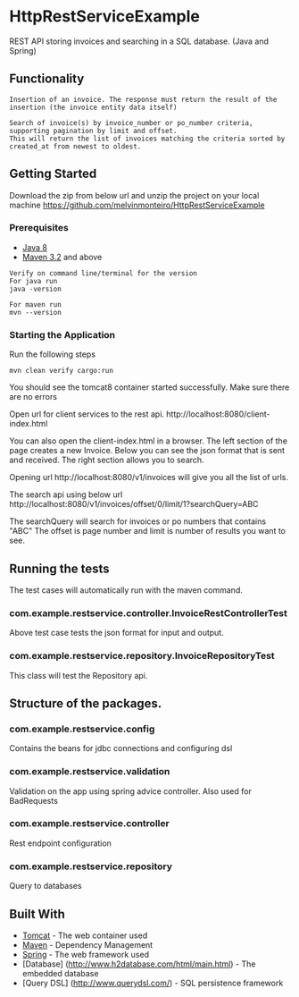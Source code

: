 # HttpRestServiceExample

REST API storing invoices and searching in a SQL database. (Java and Spring)

## Functionality
```
Insertion of an invoice. The response must return the result of the insertion (the invoice entity data itself)
```

```
Search of invoice(s) by invoice_number or po_number criteria, supporting pagination by limit and offset. 
This will return the list of invoices matching the criteria sorted by created_at from newest to oldest.
```

## Getting Started

Download the zip from below url and unzip the project on your local machine
https://github.com/melvinmonteiro/HttpRestServiceExample

### Prerequisites
* [Java 8](http://www.oracle.com/technetwork/java/javase/downloads/jre8-downloads-2133155.html)
* [Maven 3.2](https://maven.apache.org/download.cgi) and above

```
Verify on command line/terminal for the version
For java run 
java -version

For maven run
mvn --version
```

### Starting the Application

Run the following steps
```
mvn clean verify cargo:run
```
You should see the tomcat8 container started successfully.
Make sure there are no errors 

Open url for client services to the rest api.
http://localhost:8080/client-index.html

You can also open the client-index.html in a browser.
The left section of the page creates a new Invoice. Below you can see the json format that is sent and received.
The right section allows you to search. 

Opening url
http://localhost:8080/v1/invoices
will give you all the list of urls.

The search api using below url 
http://localhost:8080/v1/invoices/offset/0/limit/1?searchQuery=ABC

The searchQuery will search for invoices or po numbers that contains "ABC"
The offset is page number and limit is number of results you want to see.

## Running the tests

The test cases will automatically run with the maven command.

### com.example.restservice.controller.InvoiceRestControllerTest
Above test case tests the json format for input and output.

### com.example.restservice.repository.InvoiceRepositoryTest
This class will test the Repository api.

## Structure of the packages.

### com.example.restservice.config
Contains the beans for jdbc connections and configuring dsl
### com.example.restservice.validation
Validation on the app using spring advice controller. Also used for BadRequests
### com.example.restservice.controller
Rest endpoint configuration
### com.example.restservice.repository
Query to databases 

## Built With

* [Tomcat](https://tomcat.apache.org) - The web container used
* [Maven](https://maven.apache.org/) - Dependency Management
* [Spring](https://projects.spring.io/spring-framework/)  - The web framework used
* [Database] (http://www.h2database.com/html/main.html) - The embedded database
* [Query DSL] (http://www.querydsl.com/) - SQL persistence framework
